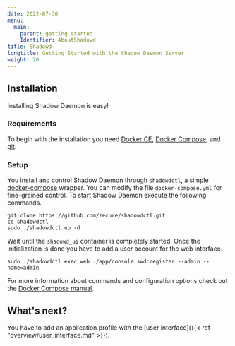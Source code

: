```yaml
---
date: 2022-07-30
menu:
  main:
    parent: getting started
    Identifier: AboutShadowd
title: Shadowd
longtitle: Getting Started with the Shadow Daemon Server
weight: 20
---
```


## Installation

Installing Shadow Daemon is easy!

### Requirements

To begin with the installation you need [Docker CE](https://docs.docker.com/install/), [Docker Compose](https://docs.docker.com/compose/install/), and [git](https://git-scm.com/).

### Setup

You install and control Shadow Daemon through `shadowdctl`, a simple [docker-compose](https://docs.docker.com/compose/) wrapper.
You can modify the file `docker-compose.yml` for fine-grained control.
To start Shadow Daemon execute the following commands.

    git clone https://github.com/zecure/shadowdctl.git
    cd shadowdctl
    sudo ./shadowdctl up -d

Wait until the `shadowd_ui` container is completely started.
Once the initialization is done you have to add a user account for the web interface.

    sudo ./shadowdctl exec web ./app/console swd:register --admin --name=admin

For more information about commands and configuration options check out the [Docker Compose manual](https://docs.docker.com/compose/).

## What's next?

You have to add an application profile with the [user interface]({{< ref "overview/user_interface.md" >}}).
